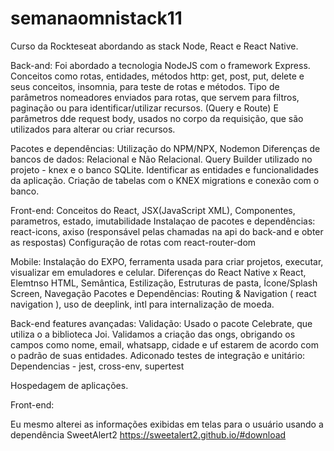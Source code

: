 # semanaomnistack11
Curso da Rockteseat  abordando as stack Node, React e React Native.

Back-and: 
Foi abordado a tecnologia NodeJS com o framework Express.
Conceitos como rotas, entidades, métodos http: get, post, put, delete e seus conceitos, insomnia, para teste de rotas e métodos.
Tipo de parâmetros nomeadores enviados para rotas, que servem para filtros, paginação ou para identificar/utilizar recursos. (Query e Route)
E parâmetros dde request body, usados no corpo da requisição, que são utilizados para alterar ou criar recursos.

Pacotes e dependências: Utilização do NPM/NPX, Nodemon
Diferenças de bancos de dados: Relacional e Não Relacional. Query Builder utilizado no projeto - knex e o banco SQLite.
Identificar as entidades e funcionalidades da aplicação.
Criação de tabelas com o KNEX migrations e conexão com o banco.

Front-end:
Conceitos do React, JSX(JavaScript XML), Componentes, parametros, estado, imutabilidade
Instalaçao de pacotes e dependências: react-icons, axiso (responsável pelas chamadas na api do back-and e obter as respostas) 
Configuração de rotas com react-router-dom


Mobile:
Instalação do EXPO, ferramenta usada para criar projetos, executar, visualizar em emuladores e celular.
Diferenças do React Native x React, Elemtnso HTML, Semântica, Estilização, Estruturas de pasta, Ícone/Splash Screen, Navegação
Pacotes e Dependências: Routing & Navigation ( react navigation ), uso de deeplink,  intl para internalização de moeda.


Back-end features avançadas:
Validação: Usado o pacote Celebrate, que utiliza o a  biblioteca Joi.
Validamos a criação das ongs, obrigando os campos como nome, email, whatsapp, cidade e uf estarem de acordo com o padrão de suas entidades.
Adiconado testes de integração e unitário: Dependencias - jest, cross-env, supertest

Hospedagem de aplicações.

Front-end:

Eu mesmo alterei as informações exibidas em telas para o usuário usando a dependência SweetAlert2 https://sweetalert2.github.io/#download




